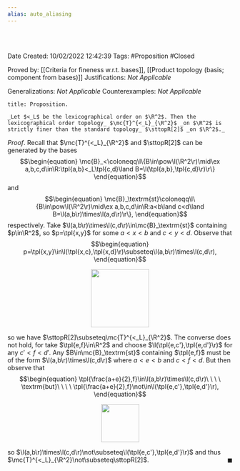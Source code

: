 ```yaml
---
alias: auto_aliasing
---
```


<br />
<br />

Date Created: 10/02/2022 12:42:39
Tags: #Proposition #Closed 

Proved by: [[Criteria for fineness w.r.t. bases]], [[Product topology (basis; component from bases)]]
Justifications: _Not Applicable_

Generalizations: _Not Applicable_
Counterexamples: _Not Applicable_

``` ad-Proposition
title: Proposition.

_Let $<_L$ be the lexicographical order on $\R^2$. Then the lexicographical order topology_ $\mc{T}^{<_L}_{\R^2}$ _on $\R^2$ is strictly finer than the standard topology_ $\sttopR[2]$ _on $\R^2$._

```

_Proof_. Recall that $\mc{T}^{<_L}_{\R^2}$ and $\sttopR[2]$ can be generated by the bases
$$\begin{equation}
    \mc{B}_<\coloneqq\l\{B\in\pow\l(\R^2\r)\mid\ex a,b,c,d\in\R:\tpl{a,b}<_L\tpl{c,d}\land B=\l(\tpl{a,b},\tpl{c,d}\r)\r\}
\end{equation}$$
and
$$\begin{equation}
    \mc{B}_\textrm{st}\coloneqq\l\{B\in\pow\l(\R^2\r)\mid\ex a,b,c,d\in\R:a<b\land c<d\land B=\l(a,b\r)\times\l(a,d\r)\r\},
\end{equation}$$
respectively. Take $\l(a,b\r)\times\l(c,d\r)\in\mc{B}_\textrm{st}$ containing $p\in\R^2$, so $p=\tpl{x,y}$ for some $a<x<b$ and $c<y<d$. Observe that
$$\begin{equation}
    p=\tpl{x,y}\in\l(\tpl{x,c},\tpl{x,d}\r)\subseteq\l(a,b\r)\times\l(c,d\r),
\end{equation}$$

<center><img src="app://local/home/zhao/MathWiki/Images/2022-02-10_130354/image.svg", width=130></center>

so we have $\sttopR[2]\subseteq\mc{T}^{<_L}_{\R^2}$. The converse does not hold, for take $\tpl{e,f}\in\R^2$ and choose $\l(\tpl{e,c'},\tpl{e,d'}\r)$ for any $c'<f<d'$. Any $B\in\mc{B}_\textrm{st}$ containing $\tpl{e,f}$ must be of the form $\l(a,b\r)\times\l(c,d\r)$ where $a<e<b$ and $c<f<d$. But then observe that
$$\begin{equation}
    \tpl{\frac{a+e}{2},f}\in\l(a,b\r)\times\l(c,d\r)\ \ \ \ \textrm{but}\ \ \ \ \tpl{\frac{a+e}{2},f}\not\in\l(\tpl{e,c'},\tpl{e,d'}\r),
\end{equation}$$

<center><img src="app://local/home/zhao/MathWiki/Images/2022-02-10_131823/image.svg", width=85></center>

so $\l(a,b\r)\times\l(c,d\r)\not\subseteq\l(\tpl{e,c'},\tpl{e,d'}\r)$ and thus $\mc{T}^{<_L}_{\R^2}\not\subseteq\sttopR[2]$.<span style="float:right;">$\blacksquare$</span>
